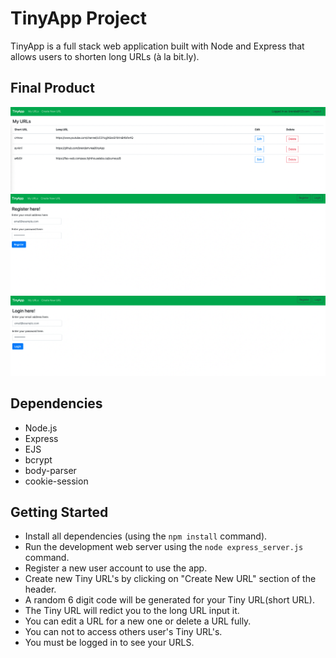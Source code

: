 # TinyApp Project

TinyApp is a full stack web application built with Node and Express that allows users to shorten long URLs (à la bit.ly).

## Final Product

!["Screenshot of the URL's main user page"](https://github.com/brendsmvreal/tinyApp/blob/main/docs/urls-main-user.png)
!["Screenshot of the register page"](https://github.com/brendsmvreal/tinyApp/blob/main/docs/urls-register.png)
!["Screenshot of the login page"](https://github.com/brendsmvreal/tinyApp/blob/main/docs/urls-login.png)


## Dependencies

- Node.js
- Express
- EJS
- bcrypt
- body-parser
- cookie-session


## Getting Started

- Install all dependencies (using the `npm install` command).
- Run the development web server using the `node express_server.js` command.
- Register a new user account to use the app.
- Create new Tiny URL's by clicking on "Create New URL" section of the header.
- A random 6 digit code will be generated for your Tiny URL(short URL).
- The Tiny URL will redict you to the long URL input it. 
- You can edit a URL for a new one or delete a URL fully.
- You can not to access others user's Tiny URL's.
- You must be logged in to see your URLS.